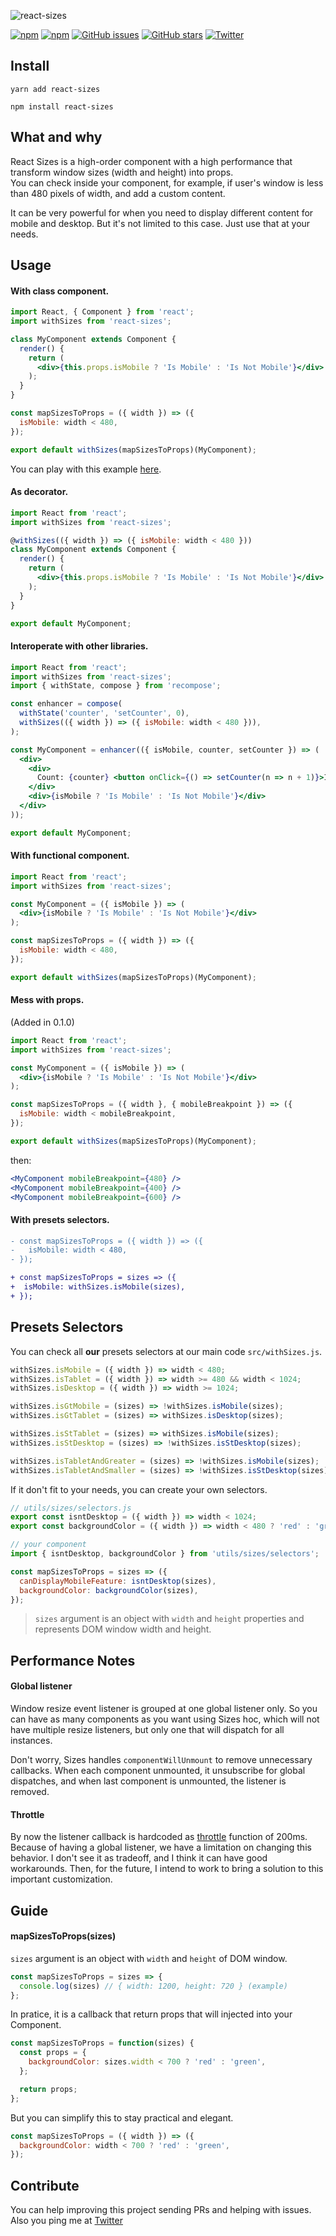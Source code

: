 ![react-sizes](./logo.png)

[![npm](https://img.shields.io/npm/v/react-sizes.svg?style=flat-square)](https://www.npmjs.com/package/react-sizes)
[![npm](https://img.shields.io/npm/dt/react-sizes.svg?style=flat-square)](https://www.npmjs.com/package/react-sizes)
[![GitHub issues](https://img.shields.io/github/issues/renatorib/react-sizes.svg?style=flat-square)](https://github.com/renatorib/react-sizes/issues)
[![GitHub stars](https://img.shields.io/github/stars/renatorib/react-sizes.svg?style=flat-square)](https://github.com/renatorib/react-sizes/stargazers)
[![Twitter](https://img.shields.io/twitter/url/https/github.com/renatorib/react-sizes.svg?style=social&style=flat-square)](https://twitter.com/intent/tweet?url=https://github.com/renatorib/react-sizes)

## Install
```
yarn add react-sizes
```
```
npm install react-sizes
```

## What and why
React Sizes is a high-order component with a high performance that transform window sizes (width and height) into props.  
You can check inside your component, for example, if user's window is less than 480 pixels of width, and add a custom
content.

It can be very powerful for when you need to display different content for mobile and desktop.
But it's not limited to this case. Just use that at your needs.  

## Usage

#### With class component.
```jsx
import React, { Component } from 'react';
import withSizes from 'react-sizes';

class MyComponent extends Component {
  render() {
    return (
      <div>{this.props.isMobile ? 'Is Mobile' : 'Is Not Mobile'}</div>
    );
  }
}

const mapSizesToProps = ({ width }) => ({
  isMobile: width < 480,
});

export default withSizes(mapSizesToProps)(MyComponent);
```
You can play with this example [here](https://codesandbox.io/s/Rg0DDOWnE).

#### As decorator.
```jsx
import React from 'react';
import withSizes from 'react-sizes';

@withSizes(({ width }) => ({ isMobile: width < 480 }))
class MyComponent extends Component {
  render() {
    return (
      <div>{this.props.isMobile ? 'Is Mobile' : 'Is Not Mobile'}</div>
    );
  }
}

export default MyComponent;
```

#### Interoperate with other libraries.
```jsx
import React from 'react';
import withSizes from 'react-sizes';
import { withState, compose } from 'recompose';

const enhancer = compose(
  withState('counter', 'setCounter', 0),
  withSizes(({ width }) => ({ isMobile: width < 480 })),
);

const MyComponent = enhancer(({ isMobile, counter, setCounter }) => (
  <div>
    <div>
      Count: {counter} <button onClick={() => setCounter(n => n + 1)}>Increment</button>
    </div>
    <div>{isMobile ? 'Is Mobile' : 'Is Not Mobile'}</div>
  </div>
));

export default MyComponent;
```

#### With functional component.
```jsx
import React from 'react';
import withSizes from 'react-sizes';

const MyComponent = ({ isMobile }) => (
  <div>{isMobile ? 'Is Mobile' : 'Is Not Mobile'}</div>
);

const mapSizesToProps = ({ width }) => ({
  isMobile: width < 480,
});

export default withSizes(mapSizesToProps)(MyComponent);
```

#### Mess with props.
(Added in 0.1.0)
```jsx
import React from 'react';
import withSizes from 'react-sizes';

const MyComponent = ({ isMobile }) => (
  <div>{isMobile ? 'Is Mobile' : 'Is Not Mobile'}</div>
);

const mapSizesToProps = ({ width }, { mobileBreakpoint }) => ({
  isMobile: width < mobileBreakpoint,
});

export default withSizes(mapSizesToProps)(MyComponent);
```
then:
```jsx
<MyComponent mobileBreakpoint={480} />
<MyComponent mobileBreakpoint={400} />
<MyComponent mobileBreakpoint={600} />
```

#### With presets selectors.
```diff
- const mapSizesToProps = ({ width }) => ({
-   isMobile: width < 480,
- });

+ const mapSizesToProps = sizes => ({
+  isMobile: withSizes.isMobile(sizes),
+ });
```

## Presets Selectors

You can check all **our** presets selectors at our main code `src/withSizes.js`.
```js
withSizes.isMobile = ({ width }) => width < 480;
withSizes.isTablet = ({ width }) => width >= 480 && width < 1024;
withSizes.isDesktop = ({ width }) => width >= 1024;

withSizes.isGtMobile = (sizes) => !withSizes.isMobile(sizes);
withSizes.isGtTablet = (sizes) => withSizes.isDesktop(sizes);

withSizes.isStTablet = (sizes) => withSizes.isMobile(sizes);
withSizes.isStDesktop = (sizes) => !withSizes.isStDesktop(sizes);

withSizes.isTabletAndGreater = (sizes) => !withSizes.isMobile(sizes);
withSizes.isTabletAndSmaller = (sizes) => !withSizes.isStDesktop(sizes);
```

If it don't fit to your needs, you can create your own selectors.
```jsx
// utils/sizes/selectors.js
export const isntDesktop = ({ width }) => width < 1024;
export const backgroundColor = ({ width }) => width < 480 ? 'red' : 'green';

// your component
import { isntDesktop, backgroundColor } from 'utils/sizes/selectors';

const mapSizesToProps = sizes => ({
  canDisplayMobileFeature: isntDesktop(sizes),
  backgroundColor: backgroundColor(sizes),
});
```
> `sizes` argument is an object with `width` and `height` properties and represents DOM window width and height.

## Performance Notes

#### Global listener
Window resize event listener is grouped at one global listener only.
So you can have as many components as you want using Sizes hoc, which will not have multiple resize listeners,
but only one that will dispatch for all instances.  

Don't worry, Sizes handles `componentWillUnmount` to remove unnecessary callbacks.
When each component unmounted, it unsubscribe for global dispatches, and when last component is unmounted,
the listener is removed.

#### Throttle
By now the listener callback is hardcoded as [throttle](https://css-tricks.com/debouncing-throttling-explained-examples/)
function of 200ms. Because of having a global listener, we have a limitation on changing this behavior.
I don't see it as tradeoff, and I think it can have good workarounds.
Then, for the future, I intend to work to bring a solution to this important customization.

## Guide

#### mapSizesToProps(sizes)
`sizes` argument is an object with `width` and `height` of DOM window.

```js
const mapSizesToProps = sizes => {
  console.log(sizes) // { width: 1200, height: 720 } (example)
};
```

In pratice, it is a callback that return props that will injected into your Component.  
```js
const mapSizesToProps = function(sizes) {
  const props = {
    backgroundColor: sizes.width < 700 ? 'red' : 'green',
  };

  return props;
};
```

But you can simplify this to stay practical and elegant.
```js
const mapSizesToProps = ({ width }) => ({
  backgroundColor: width < 700 ? 'red' : 'green',
});
```

## Contribute

You can help improving this project sending PRs and helping with issues.  
Also you ping me at [Twitter](http://twitter.com/renatorib_)
